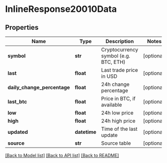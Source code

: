 # InlineResponse20010Data

## Properties
Name | Type | Description | Notes
------------ | ------------- | ------------- | -------------
**symbol** | **str** | Cryptocurrency symbol (e.g. BTC, ETH) | [optional] 
**last** | **float** | Last trade price in USD | [optional] 
**daily_change_percentage** | **float** | 24h change percentage | [optional] 
**last_btc** | **float** | Price in BTC, if available | [optional] 
**low** | **float** | 24h low price | [optional] 
**high** | **float** | 24h high price | [optional] 
**updated** | **datetime** | Time of the last update | [optional] 
**source** | **str** | Source table | [optional] 

[[Back to Model list]](../README.md#documentation-for-models) [[Back to API list]](../README.md#documentation-for-api-endpoints) [[Back to README]](../README.md)

